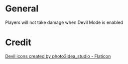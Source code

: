 # General

Players will not take damage when Devil Mode is enabled

# Credit

<a href="https://www.flaticon.com/free-icons/devil" title="devil icons">Devil icons created by photo3idea_studio - Flaticon</a>